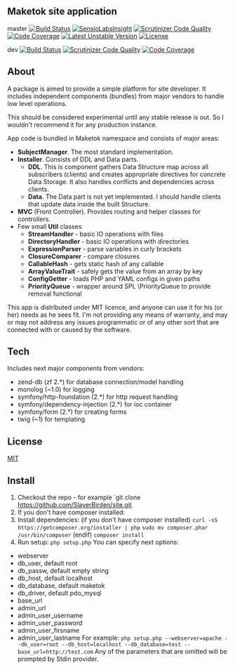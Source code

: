 Maketok site application
------------------------

master
[![Build Status](https://travis-ci.org/SlayerBirden/site.svg?branch=master)](https://travis-ci.org/SlayerBirden/site)
[![SensioLabsInsight](https://insight.sensiolabs.com/projects/4edbf1c9-a4ff-4e8f-868f-05a22af434d8/mini.png)](https://insight.sensiolabs.com/projects/4edbf1c9-a4ff-4e8f-868f-05a22af434d8)
[![Scrutinizer Code Quality](https://scrutinizer-ci.com/g/SlayerBirden/site/badges/quality-score.png?b=master)](https://scrutinizer-ci.com/g/SlayerBirden/site/?branch=master)
[![Code Coverage](https://scrutinizer-ci.com/g/SlayerBirden/site/badges/coverage.png?b=master)](https://scrutinizer-ci.com/g/SlayerBirden/site/?branch=master)
[![Latest Unstable Version](https://poser.pugx.org/maketok/site/v/unstable.svg)](https://packagist.org/packages/maketok/site) 
[![License](https://poser.pugx.org/maketok/site/license.svg)](https://packagist.org/packages/maketok/site)

dev
[![Build Status](https://travis-ci.org/SlayerBirden/site.svg?branch=dev)](https://travis-ci.org/SlayerBirden/site)
[![Scrutinizer Code Quality](https://scrutinizer-ci.com/g/SlayerBirden/site/badges/quality-score.png?b=dev)](https://scrutinizer-ci.com/g/SlayerBirden/site/?branch=dev)
[![Code Coverage](https://scrutinizer-ci.com/g/SlayerBirden/site/badges/coverage.png?b=dev)](https://scrutinizer-ci.com/g/SlayerBirden/site/?branch=dev)

About
-----

A package is aimed to provide a simple platform for site developer.
It includes independent components (bundles) from major vendors to handle low level operations.

This should be considered experimental until any stable release is out. So I wouldn't recommend it for any production instance.

App code is bundled in Maketok namespace and consists of major areas:
- **SubjectManager**. The most standard implementation.
- **Installer**. Consists of DDL and Data parts.
    - **DDL**. This is component gathers Data Structure map across all subscribers (clients) and creates appropriate directives for concrete Data Storage. It also handles conflicts and dependencies across clients.
    - **Data**. The Data part is not yet implemented. I should handle clients that update data inside the built Structure.
- **MVC** (Front Controller). Provides routing and helper classes for controllers.
- Few small **Util** classes
    - **StreamHandler** - basic IO operations with files
    - **DirectoryHandler** - basic IO operations with directories
    - **ExpressionParser** - parse variables in curly brackets
    - **ClosureComparer** - compare closures
    - **CallableHash** - gets static hash of any callable
    - **ArrayValueTrait** - safely gets the value from an array by key
    - **ConfigGetter** - loads PHP and YAML configs in given paths
    - **PriorityQueue** - wrapper around SPL \PriorityQueue to provide removal functional

This app is distributed under MIT licence, and anyone can use it for his (or her) needs as he sees fit. I'm not providing any means of warranty, and may or may not address any issues programmatic or of any other sort that are connected with or caused by the software.

Tech
----

Includes next major components from vendors:
- zend-db (zf 2.*) for database connection/model handling
- monolog (~1.0) for logging
- symfony/http-foundation (2.*) for http request handling
- symfony/dependency-injection (2.*) for ioc container
- symfony/form (2.*) for creating forms
- twig (~1) for templating


License
-------

[MIT](http://opensource.org/licenses/MIT)


Install
-------

1. Checkout the repo - for example `git clone https://github.com/SlayerBirden/site.git
2. If you don't have composer installed:
3. Install dependencies:
(if you don't have composer installed)
`curl -sS https://getcomposer.org/installer | php`
`sudo mv composer.phar /usr/bin/composer`
(endif)
`composer install`
4. Run setup: `php setup.php`
You can specify next options:
  * webserver
  * db_user, default root
  * db_passw, default empty string
  * db_host, default localhost
  * db_database, default maketok
  * db_driver, default pdo_mysql
  * base_url
  * admin_url
  * admin_user_username
  * admin_user_password
  * admin_user_firsname
  * admin_user_lastname
For example: `php setup.php --webserver=apache --db_user=root --db_host=localhost --db_database=test --base_url=http://test.com`
Any of the parameters that are omitted will be prompted by Stdin provider.
